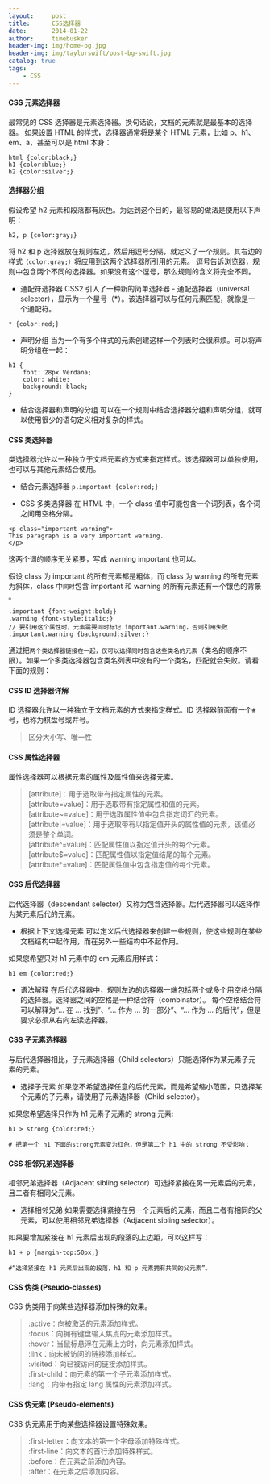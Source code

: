 ```yaml
---
layout:     post
title:      CSS选择器
date:       2014-01-22
author:     timebusker
header-img: img/home-bg.jpg
header-img: img/taylorswift/post-bg-swift.jpg
catalog: true
tags:
    - CSS
---
```


#### CSS 元素选择器
最常见的 CSS 选择器是元素选择器。换句话说，文档的元素就是最基本的选择器。
如果设置 HTML 的样式，选择器通常将是某个 HTML 元素，比如 p、h1、em、a，甚至可以是 html 本身：

```
html {color:black;}
h1 {color:blue;}
h2 {color:silver;}
```

#### 选择器分组
假设希望 h2 元素和段落都有灰色。为达到这个目的，最容易的做法是使用以下声明：

```
h2, p {color:gray;}
```

将 h2 和 p 选择器放在规则左边，然后用逗号分隔，就定义了一个规则。其右边的样式`（color:gray;）`将应用到这两个选择器所引用的元素。
逗号告诉浏览器，规则中包含两个不同的选择器。如果没有这个逗号，那么规则的含义将完全不同。

- 通配符选择器
CSS2 引入了一种新的简单选择器 - 通配选择器（universal selector），显示为一个星号（*）。该选择器可以与任何元素匹配，就像是一个通配符。

```
* {color:red;}
```

- 声明分组
当为一个有多个样式的元素创建这样一个列表时会很麻烦。可以将声明分组在一起：

```
h1 {
    font: 28px Verdana; 
    color: white; 
    background: black;
}
```

- 结合选择器和声明的分组
可以在一个规则中结合选择器分组和声明分组，就可以使用很少的语句定义相对复杂的样式。

#### CSS 类选择器
类选择器允许以一种独立于文档元素的方式来指定样式。该选择器可以单独使用，也可以与其他元素结合使用。

- 结合元素选择器
`p.important {color:red;}`

- CSS 多类选择器
在 HTML 中，一个 class 值中可能包含一个词列表，各个词之间用空格分隔。

```
<p class="important warning">
This paragraph is a very important warning.
</p>
```

这两个词的顺序无关紧要，写成 warning important 也可以。

假设 class 为 important 的所有元素都是粗体，而 class 为 warning 的所有元素为斜体，class 中`同时`包含 important 和 warning 的所有元素还有一个银色的背景 。

```
.important {font-weight:bold;}
.warning {font-style:italic;}
// 要引用这个属性时，元素需要同时标记.important.warning，否则引用失败
.important.warning {background:silver;}
```

通过把`两个类选择器链接在一起，仅可以选择同时包含这些类名的元素`（类名的顺序不限）。如果一个多类选择器包含类名列表中没有的一个类名，匹配就会失败。请看下面的规则：

#### CSS ID 选择器详解
ID 选择器允许以一种独立于文档元素的方式来指定样式。ID 选择器前面有一个`#`号，也称为棋盘号或井号。

> 区分大小写、唯一性

#### CSS 属性选择器
属性选择器可以根据元素的属性及属性值来选择元素。

> [attribute]：用于选取带有指定属性的元素。           
> [attribute=value]：用于选取带有指定属性和值的元素。          
> [attribute~=value]：用于选取属性值中包含指定词汇的元素。           
> [attribute|=value]：用于选取带有以指定值开头的属性值的元素，该值必须是整个单词。           
> [attribute^=value]：匹配属性值以指定值开头的每个元素。        
> [attribute$=value]：匹配属性值以指定值结尾的每个元素。    
> [attribute*=value]：匹配属性值中包含指定值的每个元素。       

#### CSS 后代选择器
后代选择器（descendant selector）又称为包含选择器。后代选择器可以选择作为某元素后代的元素。

- 根据上下文选择元素
可以定义后代选择器来创建一些规则，使这些规则在某些文档结构中起作用，而在另外一些结构中不起作用。

如果您希望只对 h1 元素中的 em 元素应用样式：

```
h1 em {color:red;}
```

- 语法解释
在后代选择器中，规则左边的选择器一端包括两个或多个用空格分隔的选择器。选择器之间的空格是一种结合符（combinator）。
每个空格结合符可以解释为“... 在 ... 找到”、“... 作为 ... 的一部分”、“... 作为 ... 的后代”，但是要求必须从右向左读选择器。

#### CSS 子元素选择器
与后代选择器相比，子元素选择器（Child selectors）只能选择作为某元素子元素的元素。

- 选择子元素
如果您不希望选择任意的后代元素，而是希望缩小范围，只选择某个元素的子元素，请使用子元素选择器（Child selector）。

如果您希望选择只作为 h1 元素子元素的 strong 元素:

```
h1 > strong {color:red;}

# 把第一个 h1 下面的strong元素变为红色，但是第二个 h1 中的 strong 不受影响：
```

#### CSS 相邻兄弟选择器
相邻兄弟选择器（Adjacent sibling selector）可选择紧接在另一元素后的元素，且二者有相同父元素。

- 选择相邻兄弟
如果需要选择紧接在另一个元素后的元素，而且二者有相同的父元素，可以使用相邻兄弟选择器（Adjacent sibling selector）。

如果要增加紧接在 h1 元素后出现的段落的上边距，可以这样写：

```
h1 + p {margin-top:50px;}

#“选择紧接在 h1 元素后出现的段落，h1 和 p 元素拥有共同的父元素”。
```

#### CSS 伪类 (Pseudo-classes)
CSS 伪类用于向某些选择器添加特殊的效果。

> :active：向被激活的元素添加样式。         
> :focus：向拥有键盘输入焦点的元素添加样式。         
> :hover：当鼠标悬浮在元素上方时，向元素添加样式。         
> :link：向未被访问的链接添加样式。         
> :visited：向已被访问的链接添加样式。	         
> :first-child：向元素的第一个子元素添加样式。         
> :lang：向带有指定 lang 属性的元素添加样式。	         

#### CSS 伪元素 (Pseudo-elements)
CSS 伪元素用于向某些选择器设置特殊效果。

> :first-letter：向文本的第一个字母添加特殊样式。         
> :first-line：向文本的首行添加特殊样式。         
> :before：在元素之前添加内容。	         
> :after：在元素之后添加内容。	         
















